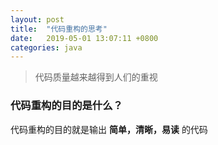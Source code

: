 ```yaml
---
layout: post
title:  "代码重构的思考"
date:	2019-05-01 13:07:11 +0800
categories: java
---
```


> 代码质量越来越得到人们的重视

### 代码重构的目的是什么？

代码重构的目的就是输出 **简单，清晰，易读** 的代码

